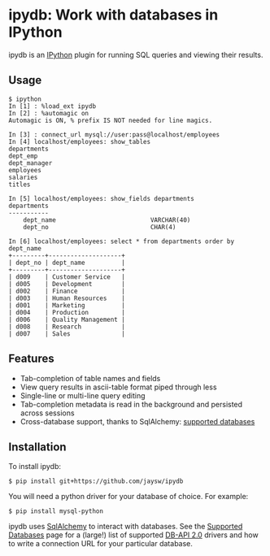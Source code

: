 ipydb: Work with databases in IPython
=========================

ipydb is an [IPython](http://ipython.org/) plugin for running SQL queries and viewing their results.

Usage
-----

    $ ipython
    In [1] : %load_ext ipydb
    In [2] : %automagic on
    Automagic is ON, % prefix IS NOT needed for line magics.

    In [3] : connect_url mysql://user:pass@localhost/employees
    In [4] localhost/employees: show_tables
    departments
    dept_emp
    dept_manager
    employees
    salaries
    titles

    In [5] localhost/employees: show_fields departments
    departments
    -----------
        dept_name                          VARCHAR(40)
        dept_no                            CHAR(4)

    In [6] localhost/employees: select * from departments order by dept_name
    +---------+--------------------+
    | dept_no | dept_name          |
    +---------+--------------------+
    | d009    | Customer Service   |
    | d005    | Development        |
    | d002    | Finance            |
    | d003    | Human Resources    |
    | d001    | Marketing          |
    | d004    | Production         |
    | d006    | Quality Management |
    | d008    | Research           |
    | d007    | Sales              |


Features
--------

 - Tab-completion of table names and fields
 - View query results in ascii-table format piped through less
 - Single-line or multi-line query editing
 - Tab-completion metadata is read in the background and persisted across sessions
 - Cross-database support, thanks to SqlAlchemy: [supported databases](http://docs.sqlalchemy.org/en/rel_0_7/core/engines.html#supported-databases)


Installation
------------

To install ipydb:

    $ pip install git+https://github.com/jaysw/ipydb

You will need a python driver for your database of choice. For example:

    $ pip install mysql-python

ipydb uses [SqlAlchemy](http://www.sqlalchemy.org/) to interact with databases. See the [Supported Databases](http://docs.sqlalchemy.org/en/rel_0_7/core/engines.html#supported-databases) page for a (large!) list of supported [DB-API 2.0](http://www.python.org/dev/peps/pep-0249/) drivers and how to write a connection URL for your particular database.

    